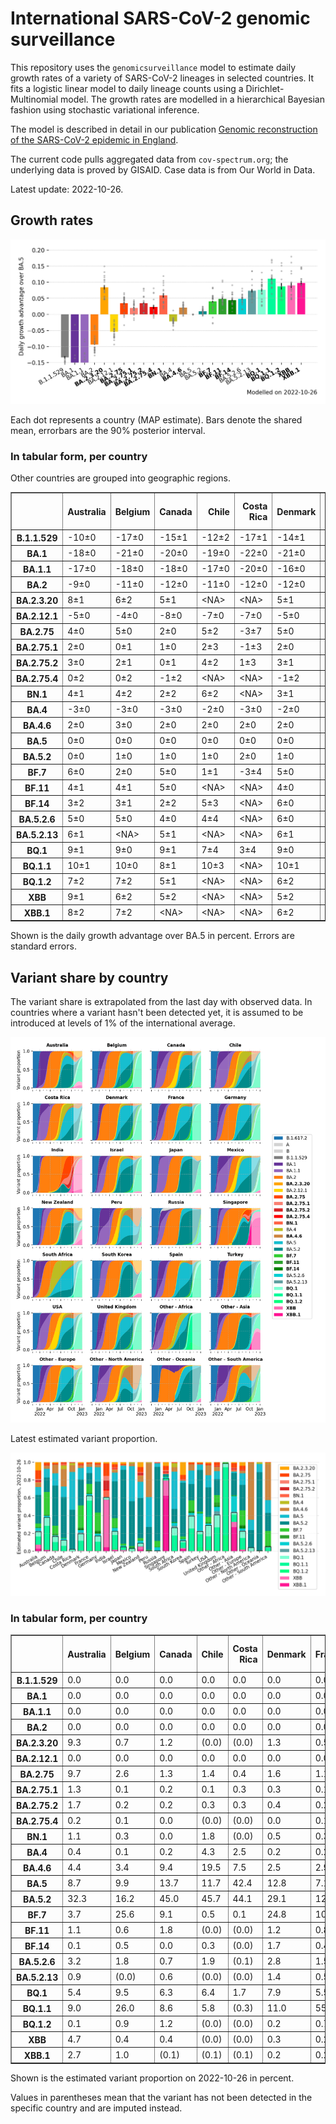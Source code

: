 # International SARS-CoV-2 genomic surveillance

This repository uses the `genomicsurveillance` model to estimate daily growth rates of a variety of SARS-CoV-2 lineages in selected countries. It fits a logistic linear model to daily lineage counts using a Dirichlet-Multinomial model. The growth rates are modelled in a hierarchical Bayesian fashion using stochastic variational inference. 

The model is described in detail in our publication [Genomic reconstruction of the SARS-CoV-2 epidemic in England](https://www.nature.com/articles/s41586-021-04069-y).

The current code pulls aggregated data from `cov-spectrum.org`; the underlying data is proved by GISAID. Case data is from Our World in Data.

Latest update: 2022-10-26.

## Growth rates
![Growth rates](plots/growth-rate-latest.png)

Each dot represents a country (MAP estimate). Bars denote the shared mean, errorbars are the 90% posterior interval.

### In tabular form, per country

Other countries are grouped into geographic regions.

<small><table border="1" class="dataframe">
  <thead>
    <tr style="text-align: right;">
      <th></th>
      <th>Australia</th>
      <th>Belgium</th>
      <th>Canada</th>
      <th>Chile</th>
      <th>Costa Rica</th>
      <th>Denmark</th>
      <th>France</th>
      <th>Germany</th>
      <th>India</th>
      <th>Israel</th>
      <th>Japan</th>
      <th>Mexico</th>
      <th>New Zealand</th>
      <th>Peru</th>
      <th>Russia</th>
      <th>Singapore</th>
      <th>South Africa</th>
      <th>South Korea</th>
      <th>Spain</th>
      <th>Turkey</th>
      <th>USA</th>
      <th>United Kingdom</th>
      <th>Other - Africa</th>
      <th>Other - Asia</th>
      <th>Other - Europe</th>
      <th>Other - North America</th>
      <th>Other - Oceania</th>
      <th>Other - South America</th>
    </tr>
  </thead>
  <tbody>
    <tr>
      <th>B.1.1.529</th>
      <td>-10±0</td>
      <td>-17±0</td>
      <td>-15±1</td>
      <td>-12±2</td>
      <td>-17±1</td>
      <td>-14±1</td>
      <td>-11±0</td>
      <td>-14±0</td>
      <td>-2±0</td>
      <td>-17±1</td>
      <td>-14±2</td>
      <td>-14±3</td>
      <td>-12±1</td>
      <td>-16±1</td>
      <td>-12±0</td>
      <td>&lt;NA&gt;</td>
      <td>-13±0</td>
      <td>-10±4</td>
      <td>-15±1</td>
      <td>-19±1</td>
      <td>-14±0</td>
      <td>-17±0</td>
      <td>-8±0</td>
      <td>-8±0</td>
      <td>-15±0</td>
      <td>-19±1</td>
      <td>&lt;NA&gt;</td>
      <td>-11±0</td>
    </tr>
    <tr>
      <th>BA.1</th>
      <td>-18±0</td>
      <td>-21±0</td>
      <td>-20±0</td>
      <td>-19±0</td>
      <td>-22±0</td>
      <td>-21±0</td>
      <td>-18±0</td>
      <td>-21±0</td>
      <td>-14±0</td>
      <td>-22±0</td>
      <td>-21±0</td>
      <td>-19±0</td>
      <td>-24±0</td>
      <td>-22±0</td>
      <td>-18±0</td>
      <td>-16±0</td>
      <td>-15±0</td>
      <td>-20±0</td>
      <td>-19±0</td>
      <td>-20±0</td>
      <td>-22±0</td>
      <td>-22±0</td>
      <td>-15±0</td>
      <td>-13±0</td>
      <td>-19±0</td>
      <td>-20±0</td>
      <td>-3±1</td>
      <td>-18±0</td>
    </tr>
    <tr>
      <th>BA.1.1</th>
      <td>-17±0</td>
      <td>-18±0</td>
      <td>-18±0</td>
      <td>-17±0</td>
      <td>-20±0</td>
      <td>-16±0</td>
      <td>-16±0</td>
      <td>-18±0</td>
      <td>-12±0</td>
      <td>-19±0</td>
      <td>-18±0</td>
      <td>-17±0</td>
      <td>-14±0</td>
      <td>-21±0</td>
      <td>-18±0</td>
      <td>-8±0</td>
      <td>-13±0</td>
      <td>-16±0</td>
      <td>-17±0</td>
      <td>-16±0</td>
      <td>-19±0</td>
      <td>-18±0</td>
      <td>-14±0</td>
      <td>-12±0</td>
      <td>-16±0</td>
      <td>-18±0</td>
      <td>-8±1</td>
      <td>-17±0</td>
    </tr>
    <tr>
      <th>BA.2</th>
      <td>-9±0</td>
      <td>-11±0</td>
      <td>-12±0</td>
      <td>-11±0</td>
      <td>-12±0</td>
      <td>-12±0</td>
      <td>-8±0</td>
      <td>-11±0</td>
      <td>-4±0</td>
      <td>-11±0</td>
      <td>-10±0</td>
      <td>-10±0</td>
      <td>-8±0</td>
      <td>-13±0</td>
      <td>-12±0</td>
      <td>-4±0</td>
      <td>-8±0</td>
      <td>-9±0</td>
      <td>-9±0</td>
      <td>-8±0</td>
      <td>-11±0</td>
      <td>-11±0</td>
      <td>-7±0</td>
      <td>-7±0</td>
      <td>-10±0</td>
      <td>-11±0</td>
      <td>-4±1</td>
      <td>-10±0</td>
    </tr>
    <tr>
      <th>BA.2.3.20</th>
      <td>8±1</td>
      <td>6±2</td>
      <td>5±1</td>
      <td>&lt;NA&gt;</td>
      <td>&lt;NA&gt;</td>
      <td>5±1</td>
      <td>12±2</td>
      <td>9±1</td>
      <td>13±2</td>
      <td>5±2</td>
      <td>7±2</td>
      <td>&lt;NA&gt;</td>
      <td>7±2</td>
      <td>&lt;NA&gt;</td>
      <td>&lt;NA&gt;</td>
      <td>11±1</td>
      <td>&lt;NA&gt;</td>
      <td>11±1</td>
      <td>10±2</td>
      <td>5±3</td>
      <td>7±1</td>
      <td>5±2</td>
      <td>&lt;NA&gt;</td>
      <td>15±2</td>
      <td>12±1</td>
      <td>&lt;NA&gt;</td>
      <td>&lt;NA&gt;</td>
      <td>&lt;NA&gt;</td>
    </tr>
    <tr>
      <th>BA.2.12.1</th>
      <td>-5±0</td>
      <td>-4±0</td>
      <td>-8±0</td>
      <td>-7±0</td>
      <td>-7±0</td>
      <td>-5±0</td>
      <td>-3±0</td>
      <td>-5±0</td>
      <td>-5±0</td>
      <td>-6±0</td>
      <td>-7±0</td>
      <td>-7±0</td>
      <td>-6±0</td>
      <td>-9±0</td>
      <td>-7±1</td>
      <td>-2±0</td>
      <td>-2±1</td>
      <td>-5±0</td>
      <td>-4±0</td>
      <td>-5±0</td>
      <td>-7±0</td>
      <td>-5±0</td>
      <td>-6±1</td>
      <td>-4±0</td>
      <td>-4±0</td>
      <td>-7±0</td>
      <td>-3±2</td>
      <td>-6±0</td>
    </tr>
    <tr>
      <th>BA.2.75</th>
      <td>4±0</td>
      <td>5±0</td>
      <td>2±0</td>
      <td>5±2</td>
      <td>-3±7</td>
      <td>5±0</td>
      <td>5±0</td>
      <td>5±0</td>
      <td>4±0</td>
      <td>4±0</td>
      <td>3±0</td>
      <td>0±5</td>
      <td>3±0</td>
      <td>1±1</td>
      <td>2±1</td>
      <td>5±0</td>
      <td>0±2</td>
      <td>5±0</td>
      <td>6±1</td>
      <td>3±1</td>
      <td>4±0</td>
      <td>5±0</td>
      <td>5±3</td>
      <td>5±0</td>
      <td>7±0</td>
      <td>-1±4</td>
      <td>&lt;NA&gt;</td>
      <td>5±2</td>
    </tr>
    <tr>
      <th>BA.2.75.1</th>
      <td>2±0</td>
      <td>0±1</td>
      <td>1±0</td>
      <td>2±3</td>
      <td>-1±3</td>
      <td>2±0</td>
      <td>3±1</td>
      <td>3±0</td>
      <td>4±0</td>
      <td>3±1</td>
      <td>0±1</td>
      <td>&lt;NA&gt;</td>
      <td>1±1</td>
      <td>-2±4</td>
      <td>4±1</td>
      <td>4±0</td>
      <td>0±3</td>
      <td>3±1</td>
      <td>3±2</td>
      <td>&lt;NA&gt;</td>
      <td>2±0</td>
      <td>3±0</td>
      <td>&lt;NA&gt;</td>
      <td>4±0</td>
      <td>3±0</td>
      <td>&lt;NA&gt;</td>
      <td>&lt;NA&gt;</td>
      <td>&lt;NA&gt;</td>
    </tr>
    <tr>
      <th>BA.2.75.2</th>
      <td>3±0</td>
      <td>2±1</td>
      <td>0±1</td>
      <td>4±2</td>
      <td>1±3</td>
      <td>3±1</td>
      <td>6±1</td>
      <td>3±1</td>
      <td>8±0</td>
      <td>2±1</td>
      <td>2±1</td>
      <td>&lt;NA&gt;</td>
      <td>3±1</td>
      <td>1±3</td>
      <td>8±3</td>
      <td>5±0</td>
      <td>&lt;NA&gt;</td>
      <td>3±1</td>
      <td>5±2</td>
      <td>1±3</td>
      <td>3±0</td>
      <td>4±0</td>
      <td>&lt;NA&gt;</td>
      <td>7±1</td>
      <td>4±1</td>
      <td>&lt;NA&gt;</td>
      <td>&lt;NA&gt;</td>
      <td>&lt;NA&gt;</td>
    </tr>
    <tr>
      <th>BA.2.75.4</th>
      <td>0±2</td>
      <td>0±2</td>
      <td>-1±2</td>
      <td>&lt;NA&gt;</td>
      <td>&lt;NA&gt;</td>
      <td>-1±2</td>
      <td>7±2</td>
      <td>3±2</td>
      <td>7±1</td>
      <td>0±2</td>
      <td>1±2</td>
      <td>&lt;NA&gt;</td>
      <td>&lt;NA&gt;</td>
      <td>&lt;NA&gt;</td>
      <td>&lt;NA&gt;</td>
      <td>8±2</td>
      <td>&lt;NA&gt;</td>
      <td>&lt;NA&gt;</td>
      <td>&lt;NA&gt;</td>
      <td>&lt;NA&gt;</td>
      <td>1±1</td>
      <td>0±2</td>
      <td>&lt;NA&gt;</td>
      <td>&lt;NA&gt;</td>
      <td>5±1</td>
      <td>&lt;NA&gt;</td>
      <td>&lt;NA&gt;</td>
      <td>&lt;NA&gt;</td>
    </tr>
    <tr>
      <th>BN.1</th>
      <td>4±1</td>
      <td>4±2</td>
      <td>2±2</td>
      <td>6±2</td>
      <td>&lt;NA&gt;</td>
      <td>3±1</td>
      <td>10±2</td>
      <td>6±1</td>
      <td>10±1</td>
      <td>4±2</td>
      <td>6±1</td>
      <td>&lt;NA&gt;</td>
      <td>5±2</td>
      <td>&lt;NA&gt;</td>
      <td>&lt;NA&gt;</td>
      <td>9±1</td>
      <td>&lt;NA&gt;</td>
      <td>8±1</td>
      <td>&lt;NA&gt;</td>
      <td>2±2</td>
      <td>4±1</td>
      <td>4±1</td>
      <td>&lt;NA&gt;</td>
      <td>12±1</td>
      <td>7±1</td>
      <td>&lt;NA&gt;</td>
      <td>&lt;NA&gt;</td>
      <td>&lt;NA&gt;</td>
    </tr>
    <tr>
      <th>BA.4</th>
      <td>-3±0</td>
      <td>-3±0</td>
      <td>-3±0</td>
      <td>-2±0</td>
      <td>-3±0</td>
      <td>-2±0</td>
      <td>-1±0</td>
      <td>-2±0</td>
      <td>-3±0</td>
      <td>-2±0</td>
      <td>-4±0</td>
      <td>-2±0</td>
      <td>-3±0</td>
      <td>-3±0</td>
      <td>-5±0</td>
      <td>-2±0</td>
      <td>-2±0</td>
      <td>-3±0</td>
      <td>-1±0</td>
      <td>-2±0</td>
      <td>-2±0</td>
      <td>-2±0</td>
      <td>-3±0</td>
      <td>-2±0</td>
      <td>-2±0</td>
      <td>-2±0</td>
      <td>1±3</td>
      <td>-2±0</td>
    </tr>
    <tr>
      <th>BA.4.6</th>
      <td>2±0</td>
      <td>3±0</td>
      <td>2±0</td>
      <td>2±0</td>
      <td>2±0</td>
      <td>2±0</td>
      <td>3±0</td>
      <td>3±0</td>
      <td>3±1</td>
      <td>3±0</td>
      <td>1±0</td>
      <td>2±0</td>
      <td>2±0</td>
      <td>3±0</td>
      <td>0±1</td>
      <td>2±1</td>
      <td>0±0</td>
      <td>0±1</td>
      <td>4±0</td>
      <td>1±2</td>
      <td>2±0</td>
      <td>2±0</td>
      <td>0±1</td>
      <td>4±0</td>
      <td>3±0</td>
      <td>3±0</td>
      <td>&lt;NA&gt;</td>
      <td>4±0</td>
    </tr>
    <tr>
      <th>BA.5</th>
      <td>0±0</td>
      <td>0±0</td>
      <td>0±0</td>
      <td>0±0</td>
      <td>0±0</td>
      <td>0±0</td>
      <td>0±0</td>
      <td>0±0</td>
      <td>0±0</td>
      <td>0±0</td>
      <td>0±0</td>
      <td>0±0</td>
      <td>0±0</td>
      <td>0±0</td>
      <td>0±0</td>
      <td>0±0</td>
      <td>0±0</td>
      <td>0±0</td>
      <td>0±0</td>
      <td>0±0</td>
      <td>0±0</td>
      <td>0±0</td>
      <td>0±0</td>
      <td>0±0</td>
      <td>0±0</td>
      <td>0±0</td>
      <td>0±0</td>
      <td>0±0</td>
    </tr>
    <tr>
      <th>BA.5.2</th>
      <td>0±0</td>
      <td>1±0</td>
      <td>1±0</td>
      <td>1±0</td>
      <td>2±0</td>
      <td>1±0</td>
      <td>1±0</td>
      <td>2±0</td>
      <td>0±0</td>
      <td>1±0</td>
      <td>2±0</td>
      <td>1±0</td>
      <td>0±0</td>
      <td>1±0</td>
      <td>2±0</td>
      <td>1±0</td>
      <td>0±0</td>
      <td>2±0</td>
      <td>1±0</td>
      <td>1±0</td>
      <td>1±0</td>
      <td>1±0</td>
      <td>0±0</td>
      <td>1±0</td>
      <td>1±0</td>
      <td>0±0</td>
      <td>2±1</td>
      <td>0±0</td>
    </tr>
    <tr>
      <th>BF.7</th>
      <td>6±0</td>
      <td>2±0</td>
      <td>5±0</td>
      <td>1±1</td>
      <td>-3±4</td>
      <td>5±0</td>
      <td>5±0</td>
      <td>5±0</td>
      <td>4±4</td>
      <td>5±0</td>
      <td>5±0</td>
      <td>2±2</td>
      <td>3±1</td>
      <td>2±2</td>
      <td>5±0</td>
      <td>8±1</td>
      <td>-1±1</td>
      <td>8±1</td>
      <td>5±0</td>
      <td>2±2</td>
      <td>5±0</td>
      <td>5±0</td>
      <td>8±1</td>
      <td>6±1</td>
      <td>5±0</td>
      <td>-3±4</td>
      <td>&lt;NA&gt;</td>
      <td>6±0</td>
    </tr>
    <tr>
      <th>BF.11</th>
      <td>4±1</td>
      <td>4±1</td>
      <td>5±0</td>
      <td>&lt;NA&gt;</td>
      <td>&lt;NA&gt;</td>
      <td>4±0</td>
      <td>6±0</td>
      <td>4±0</td>
      <td>&lt;NA&gt;</td>
      <td>3±1</td>
      <td>4±1</td>
      <td>3±3</td>
      <td>4±2</td>
      <td>&lt;NA&gt;</td>
      <td>7±2</td>
      <td>10±2</td>
      <td>&lt;NA&gt;</td>
      <td>6±1</td>
      <td>5±1</td>
      <td>1±2</td>
      <td>4±0</td>
      <td>3±0</td>
      <td>&lt;NA&gt;</td>
      <td>11±1</td>
      <td>4±0</td>
      <td>&lt;NA&gt;</td>
      <td>&lt;NA&gt;</td>
      <td>3±3</td>
    </tr>
    <tr>
      <th>BF.14</th>
      <td>3±2</td>
      <td>3±1</td>
      <td>2±2</td>
      <td>5±3</td>
      <td>&lt;NA&gt;</td>
      <td>6±0</td>
      <td>5±1</td>
      <td>6±0</td>
      <td>9±3</td>
      <td>1±2</td>
      <td>4±2</td>
      <td>3±3</td>
      <td>&lt;NA&gt;</td>
      <td>&lt;NA&gt;</td>
      <td>&lt;NA&gt;</td>
      <td>&lt;NA&gt;</td>
      <td>3±3</td>
      <td>7±3</td>
      <td>7±2</td>
      <td>2±3</td>
      <td>5±0</td>
      <td>6±0</td>
      <td>&lt;NA&gt;</td>
      <td>&lt;NA&gt;</td>
      <td>4±0</td>
      <td>&lt;NA&gt;</td>
      <td>&lt;NA&gt;</td>
      <td>3±3</td>
    </tr>
    <tr>
      <th>BA.5.2.6</th>
      <td>5±0</td>
      <td>5±0</td>
      <td>4±0</td>
      <td>4±4</td>
      <td>&lt;NA&gt;</td>
      <td>6±0</td>
      <td>5±0</td>
      <td>5±0</td>
      <td>3±1</td>
      <td>5±0</td>
      <td>4±0</td>
      <td>2±4</td>
      <td>5±1</td>
      <td>&lt;NA&gt;</td>
      <td>4±0</td>
      <td>8±0</td>
      <td>2±0</td>
      <td>5±0</td>
      <td>7±1</td>
      <td>6±1</td>
      <td>4±0</td>
      <td>5±0</td>
      <td>5±1</td>
      <td>6±0</td>
      <td>5±0</td>
      <td>&lt;NA&gt;</td>
      <td>&lt;NA&gt;</td>
      <td>&lt;NA&gt;</td>
    </tr>
    <tr>
      <th>BA.5.2.13</th>
      <td>6±1</td>
      <td>&lt;NA&gt;</td>
      <td>5±1</td>
      <td>&lt;NA&gt;</td>
      <td>&lt;NA&gt;</td>
      <td>6±1</td>
      <td>11±1</td>
      <td>6±1</td>
      <td>&lt;NA&gt;</td>
      <td>&lt;NA&gt;</td>
      <td>&lt;NA&gt;</td>
      <td>&lt;NA&gt;</td>
      <td>&lt;NA&gt;</td>
      <td>&lt;NA&gt;</td>
      <td>&lt;NA&gt;</td>
      <td>13±2</td>
      <td>6±2</td>
      <td>&lt;NA&gt;</td>
      <td>9±2</td>
      <td>4±2</td>
      <td>5±1</td>
      <td>5±0</td>
      <td>&lt;NA&gt;</td>
      <td>13±2</td>
      <td>7±1</td>
      <td>&lt;NA&gt;</td>
      <td>&lt;NA&gt;</td>
      <td>&lt;NA&gt;</td>
    </tr>
    <tr>
      <th>BQ.1</th>
      <td>9±1</td>
      <td>9±0</td>
      <td>9±1</td>
      <td>7±4</td>
      <td>3±4</td>
      <td>9±0</td>
      <td>9±0</td>
      <td>10±0</td>
      <td>11±4</td>
      <td>7±1</td>
      <td>6±1</td>
      <td>4±5</td>
      <td>5±2</td>
      <td>&lt;NA&gt;</td>
      <td>&lt;NA&gt;</td>
      <td>13±3</td>
      <td>6±2</td>
      <td>8±2</td>
      <td>10±0</td>
      <td>3±5</td>
      <td>9±0</td>
      <td>9±0</td>
      <td>9±1</td>
      <td>11±3</td>
      <td>9±0</td>
      <td>3±4</td>
      <td>&lt;NA&gt;</td>
      <td>4±3</td>
    </tr>
    <tr>
      <th>BQ.1.1</th>
      <td>10±1</td>
      <td>10±0</td>
      <td>8±1</td>
      <td>10±3</td>
      <td>&lt;NA&gt;</td>
      <td>10±1</td>
      <td>11±0</td>
      <td>12±1</td>
      <td>&lt;NA&gt;</td>
      <td>8±1</td>
      <td>10±2</td>
      <td>&lt;NA&gt;</td>
      <td>&lt;NA&gt;</td>
      <td>&lt;NA&gt;</td>
      <td>&lt;NA&gt;</td>
      <td>17±3</td>
      <td>8±2</td>
      <td>12±3</td>
      <td>14±1</td>
      <td>6±3</td>
      <td>11±0</td>
      <td>11±0</td>
      <td>16±0</td>
      <td>17±3</td>
      <td>12±0</td>
      <td>&lt;NA&gt;</td>
      <td>&lt;NA&gt;</td>
      <td>8±3</td>
    </tr>
    <tr>
      <th>BQ.1.2</th>
      <td>7±2</td>
      <td>7±2</td>
      <td>5±1</td>
      <td>&lt;NA&gt;</td>
      <td>&lt;NA&gt;</td>
      <td>6±2</td>
      <td>13±2</td>
      <td>9±1</td>
      <td>&lt;NA&gt;</td>
      <td>6±2</td>
      <td>&lt;NA&gt;</td>
      <td>&lt;NA&gt;</td>
      <td>&lt;NA&gt;</td>
      <td>&lt;NA&gt;</td>
      <td>&lt;NA&gt;</td>
      <td>15±2</td>
      <td>&lt;NA&gt;</td>
      <td>&lt;NA&gt;</td>
      <td>&lt;NA&gt;</td>
      <td>6±2</td>
      <td>8±1</td>
      <td>6±1</td>
      <td>16±1</td>
      <td>&lt;NA&gt;</td>
      <td>11±1</td>
      <td>&lt;NA&gt;</td>
      <td>&lt;NA&gt;</td>
      <td>&lt;NA&gt;</td>
    </tr>
    <tr>
      <th>XBB</th>
      <td>9±1</td>
      <td>6±2</td>
      <td>5±2</td>
      <td>&lt;NA&gt;</td>
      <td>&lt;NA&gt;</td>
      <td>5±2</td>
      <td>13±2</td>
      <td>8±2</td>
      <td>13±1</td>
      <td>5±2</td>
      <td>7±2</td>
      <td>&lt;NA&gt;</td>
      <td>8±2</td>
      <td>&lt;NA&gt;</td>
      <td>&lt;NA&gt;</td>
      <td>18±1</td>
      <td>&lt;NA&gt;</td>
      <td>10±2</td>
      <td>&lt;NA&gt;</td>
      <td>&lt;NA&gt;</td>
      <td>6±1</td>
      <td>5±2</td>
      <td>&lt;NA&gt;</td>
      <td>16±2</td>
      <td>10±2</td>
      <td>&lt;NA&gt;</td>
      <td>&lt;NA&gt;</td>
      <td>&lt;NA&gt;</td>
    </tr>
    <tr>
      <th>XBB.1</th>
      <td>8±2</td>
      <td>7±2</td>
      <td>&lt;NA&gt;</td>
      <td>&lt;NA&gt;</td>
      <td>&lt;NA&gt;</td>
      <td>6±2</td>
      <td>14±2</td>
      <td>9±2</td>
      <td>15±2</td>
      <td>7±2</td>
      <td>8±2</td>
      <td>&lt;NA&gt;</td>
      <td>9±2</td>
      <td>&lt;NA&gt;</td>
      <td>&lt;NA&gt;</td>
      <td>14±1</td>
      <td>&lt;NA&gt;</td>
      <td>11±2</td>
      <td>&lt;NA&gt;</td>
      <td>&lt;NA&gt;</td>
      <td>7±2</td>
      <td>6±2</td>
      <td>&lt;NA&gt;</td>
      <td>15±1</td>
      <td>11±2</td>
      <td>&lt;NA&gt;</td>
      <td>&lt;NA&gt;</td>
      <td>&lt;NA&gt;</td>
    </tr>
  </tbody>
</table></small>

Shown is the daily growth advantage over BA.5 in percent. Errors are standard errors.

## Variant share by country

The variant share is extrapolated from the last day with observed data. In countries where a variant hasn't been detected yet, it is assumed to be introduced at levels of 1% of the international average. 

![Variant share by country](plots/variant-share-latest.png)

Latest estimated variant proportion.

![Variant share by country](plots/variant-share-bar.png)

### In tabular form, per country

<small><table border="1" class="dataframe">
  <thead>
    <tr style="text-align: right;">
      <th></th>
      <th>Australia</th>
      <th>Belgium</th>
      <th>Canada</th>
      <th>Chile</th>
      <th>Costa Rica</th>
      <th>Denmark</th>
      <th>France</th>
      <th>Germany</th>
      <th>India</th>
      <th>Israel</th>
      <th>Japan</th>
      <th>Mexico</th>
      <th>New Zealand</th>
      <th>Peru</th>
      <th>Russia</th>
      <th>Singapore</th>
      <th>South Africa</th>
      <th>South Korea</th>
      <th>Spain</th>
      <th>Turkey</th>
      <th>USA</th>
      <th>United Kingdom</th>
      <th>Other - Africa</th>
      <th>Other - Asia</th>
      <th>Other - Europe</th>
      <th>Other - North America</th>
      <th>Other - Oceania</th>
      <th>Other - South America</th>
    </tr>
  </thead>
  <tbody>
    <tr>
      <th>B.1.1.529</th>
      <td>0.0</td>
      <td>0.0</td>
      <td>0.0</td>
      <td>0.0</td>
      <td>0.0</td>
      <td>0.0</td>
      <td>0.0</td>
      <td>0.0</td>
      <td>0.0</td>
      <td>0.0</td>
      <td>0.0</td>
      <td>0.0</td>
      <td>0.0</td>
      <td>0.0</td>
      <td>0.0</td>
      <td>(0.0)</td>
      <td>0.0</td>
      <td>0.0</td>
      <td>0.0</td>
      <td>0.0</td>
      <td>0.0</td>
      <td>0.0</td>
      <td>0.0</td>
      <td>0.0</td>
      <td>0.0</td>
      <td>0.0</td>
      <td>(0.0)</td>
      <td>0.0</td>
    </tr>
    <tr>
      <th>BA.1</th>
      <td>0.0</td>
      <td>0.0</td>
      <td>0.0</td>
      <td>0.0</td>
      <td>0.0</td>
      <td>0.0</td>
      <td>0.0</td>
      <td>0.0</td>
      <td>0.0</td>
      <td>0.0</td>
      <td>0.0</td>
      <td>0.0</td>
      <td>0.0</td>
      <td>0.0</td>
      <td>0.0</td>
      <td>0.0</td>
      <td>0.0</td>
      <td>0.0</td>
      <td>0.0</td>
      <td>0.0</td>
      <td>0.0</td>
      <td>0.0</td>
      <td>0.0</td>
      <td>0.0</td>
      <td>0.0</td>
      <td>0.0</td>
      <td>0.0</td>
      <td>0.0</td>
    </tr>
    <tr>
      <th>BA.1.1</th>
      <td>0.0</td>
      <td>0.0</td>
      <td>0.0</td>
      <td>0.0</td>
      <td>0.0</td>
      <td>0.0</td>
      <td>0.0</td>
      <td>0.0</td>
      <td>0.0</td>
      <td>0.0</td>
      <td>0.0</td>
      <td>0.0</td>
      <td>0.0</td>
      <td>0.0</td>
      <td>0.0</td>
      <td>0.0</td>
      <td>0.0</td>
      <td>0.0</td>
      <td>0.0</td>
      <td>0.0</td>
      <td>0.0</td>
      <td>0.0</td>
      <td>0.0</td>
      <td>0.0</td>
      <td>0.0</td>
      <td>0.0</td>
      <td>0.0</td>
      <td>0.0</td>
    </tr>
    <tr>
      <th>BA.2</th>
      <td>0.0</td>
      <td>0.0</td>
      <td>0.0</td>
      <td>0.0</td>
      <td>0.0</td>
      <td>0.0</td>
      <td>0.0</td>
      <td>0.0</td>
      <td>0.0</td>
      <td>0.0</td>
      <td>0.0</td>
      <td>0.0</td>
      <td>0.0</td>
      <td>0.0</td>
      <td>0.0</td>
      <td>0.0</td>
      <td>0.0</td>
      <td>0.0</td>
      <td>0.0</td>
      <td>0.0</td>
      <td>0.0</td>
      <td>0.0</td>
      <td>0.0</td>
      <td>0.0</td>
      <td>0.0</td>
      <td>0.0</td>
      <td>0.0</td>
      <td>0.0</td>
    </tr>
    <tr>
      <th>BA.2.3.20</th>
      <td>9.3</td>
      <td>0.7</td>
      <td>1.2</td>
      <td>(0.0)</td>
      <td>(0.0)</td>
      <td>1.3</td>
      <td>0.5</td>
      <td>1.2</td>
      <td>1.6</td>
      <td>2.5</td>
      <td>2.1</td>
      <td>(0.0)</td>
      <td>5.6</td>
      <td>(0.0)</td>
      <td>(0.0)</td>
      <td>4.3</td>
      <td>(0.0)</td>
      <td>14.5</td>
      <td>0.7</td>
      <td>0.9</td>
      <td>1.4</td>
      <td>0.3</td>
      <td>(0.0)</td>
      <td>1.2</td>
      <td>4.2</td>
      <td>(0.0)</td>
      <td>(0.0)</td>
      <td>(0.0)</td>
    </tr>
    <tr>
      <th>BA.2.12.1</th>
      <td>0.0</td>
      <td>0.0</td>
      <td>0.0</td>
      <td>0.0</td>
      <td>0.0</td>
      <td>0.0</td>
      <td>0.0</td>
      <td>0.0</td>
      <td>0.0</td>
      <td>0.0</td>
      <td>0.0</td>
      <td>0.0</td>
      <td>0.0</td>
      <td>0.0</td>
      <td>0.0</td>
      <td>0.0</td>
      <td>0.0</td>
      <td>0.0</td>
      <td>0.0</td>
      <td>0.0</td>
      <td>0.0</td>
      <td>0.0</td>
      <td>0.0</td>
      <td>0.0</td>
      <td>0.0</td>
      <td>0.0</td>
      <td>0.0</td>
      <td>0.0</td>
    </tr>
    <tr>
      <th>BA.2.75</th>
      <td>9.7</td>
      <td>2.6</td>
      <td>1.3</td>
      <td>1.4</td>
      <td>0.4</td>
      <td>1.6</td>
      <td>1.1</td>
      <td>1.5</td>
      <td>13.9</td>
      <td>3.6</td>
      <td>0.9</td>
      <td>0.2</td>
      <td>5.7</td>
      <td>0.2</td>
      <td>0.4</td>
      <td>4.6</td>
      <td>0.9</td>
      <td>4.7</td>
      <td>1.7</td>
      <td>0.9</td>
      <td>2.0</td>
      <td>3.9</td>
      <td>0.0</td>
      <td>5.1</td>
      <td>4.4</td>
      <td>0.6</td>
      <td>(0.1)</td>
      <td>0.9</td>
    </tr>
    <tr>
      <th>BA.2.75.1</th>
      <td>1.3</td>
      <td>0.1</td>
      <td>0.2</td>
      <td>0.1</td>
      <td>0.3</td>
      <td>0.3</td>
      <td>0.1</td>
      <td>0.1</td>
      <td>5.3</td>
      <td>0.8</td>
      <td>0.0</td>
      <td>(0.0)</td>
      <td>0.7</td>
      <td>0.0</td>
      <td>0.3</td>
      <td>1.4</td>
      <td>0.2</td>
      <td>0.4</td>
      <td>0.2</td>
      <td>(0.0)</td>
      <td>0.1</td>
      <td>0.4</td>
      <td>(0.0)</td>
      <td>0.8</td>
      <td>0.3</td>
      <td>(0.0)</td>
      <td>(0.0)</td>
      <td>(0.0)</td>
    </tr>
    <tr>
      <th>BA.2.75.2</th>
      <td>1.7</td>
      <td>0.2</td>
      <td>0.2</td>
      <td>0.3</td>
      <td>0.3</td>
      <td>0.4</td>
      <td>0.2</td>
      <td>0.1</td>
      <td>10.2</td>
      <td>0.5</td>
      <td>0.2</td>
      <td>(0.0)</td>
      <td>2.9</td>
      <td>0.1</td>
      <td>0.4</td>
      <td>1.2</td>
      <td>(0.0)</td>
      <td>0.4</td>
      <td>0.2</td>
      <td>0.2</td>
      <td>0.3</td>
      <td>0.7</td>
      <td>(0.0)</td>
      <td>1.1</td>
      <td>0.4</td>
      <td>(0.0)</td>
      <td>(0.0)</td>
      <td>(0.0)</td>
    </tr>
    <tr>
      <th>BA.2.75.4</th>
      <td>0.2</td>
      <td>0.1</td>
      <td>0.0</td>
      <td>(0.0)</td>
      <td>(0.0)</td>
      <td>0.0</td>
      <td>0.1</td>
      <td>0.0</td>
      <td>0.9</td>
      <td>0.2</td>
      <td>0.0</td>
      <td>(0.0)</td>
      <td>(0.0)</td>
      <td>(0.0)</td>
      <td>(0.0)</td>
      <td>0.1</td>
      <td>(0.0)</td>
      <td>(0.0)</td>
      <td>(0.0)</td>
      <td>(0.0)</td>
      <td>0.0</td>
      <td>0.0</td>
      <td>(0.0)</td>
      <td>(0.0)</td>
      <td>0.2</td>
      <td>(0.0)</td>
      <td>(0.0)</td>
      <td>(0.0)</td>
    </tr>
    <tr>
      <th>BN.1</th>
      <td>1.1</td>
      <td>0.3</td>
      <td>0.0</td>
      <td>1.8</td>
      <td>(0.0)</td>
      <td>0.5</td>
      <td>0.3</td>
      <td>0.5</td>
      <td>7.4</td>
      <td>1.1</td>
      <td>0.6</td>
      <td>(0.0)</td>
      <td>0.6</td>
      <td>(0.0)</td>
      <td>(0.0)</td>
      <td>1.7</td>
      <td>(0.0)</td>
      <td>0.9</td>
      <td>(0.0)</td>
      <td>0.6</td>
      <td>0.1</td>
      <td>0.6</td>
      <td>(0.0)</td>
      <td>1.7</td>
      <td>0.6</td>
      <td>(0.0)</td>
      <td>(0.0)</td>
      <td>(0.0)</td>
    </tr>
    <tr>
      <th>BA.4</th>
      <td>0.4</td>
      <td>0.1</td>
      <td>0.2</td>
      <td>4.3</td>
      <td>2.5</td>
      <td>0.2</td>
      <td>0.2</td>
      <td>0.2</td>
      <td>0.0</td>
      <td>0.5</td>
      <td>0.0</td>
      <td>1.2</td>
      <td>0.5</td>
      <td>0.8</td>
      <td>0.0</td>
      <td>0.0</td>
      <td>4.7</td>
      <td>0.0</td>
      <td>0.2</td>
      <td>0.1</td>
      <td>0.4</td>
      <td>0.3</td>
      <td>0.0</td>
      <td>0.1</td>
      <td>0.2</td>
      <td>0.6</td>
      <td>1.8</td>
      <td>0.9</td>
    </tr>
    <tr>
      <th>BA.4.6</th>
      <td>4.4</td>
      <td>3.4</td>
      <td>9.4</td>
      <td>19.5</td>
      <td>7.5</td>
      <td>2.5</td>
      <td>2.9</td>
      <td>2.1</td>
      <td>0.0</td>
      <td>2.6</td>
      <td>0.2</td>
      <td>3.2</td>
      <td>6.2</td>
      <td>38.0</td>
      <td>0.0</td>
      <td>0.0</td>
      <td>4.9</td>
      <td>0.1</td>
      <td>6.4</td>
      <td>0.1</td>
      <td>10.4</td>
      <td>4.0</td>
      <td>0.0</td>
      <td>0.8</td>
      <td>2.3</td>
      <td>63.5</td>
      <td>(0.1)</td>
      <td>40.9</td>
    </tr>
    <tr>
      <th>BA.5</th>
      <td>8.7</td>
      <td>9.9</td>
      <td>13.7</td>
      <td>11.7</td>
      <td>42.4</td>
      <td>12.8</td>
      <td>7.1</td>
      <td>16.1</td>
      <td>0.0</td>
      <td>9.7</td>
      <td>4.7</td>
      <td>39.3</td>
      <td>18.1</td>
      <td>33.8</td>
      <td>4.2</td>
      <td>0.2</td>
      <td>41.9</td>
      <td>2.3</td>
      <td>15.2</td>
      <td>6.2</td>
      <td>13.6</td>
      <td>9.1</td>
      <td>0.1</td>
      <td>1.4</td>
      <td>13.0</td>
      <td>11.5</td>
      <td>9.2</td>
      <td>14.3</td>
    </tr>
    <tr>
      <th>BA.5.2</th>
      <td>32.3</td>
      <td>16.2</td>
      <td>45.0</td>
      <td>45.7</td>
      <td>44.1</td>
      <td>29.1</td>
      <td>12.0</td>
      <td>34.7</td>
      <td>0.3</td>
      <td>41.4</td>
      <td>82.9</td>
      <td>50.4</td>
      <td>45.2</td>
      <td>25.7</td>
      <td>82.9</td>
      <td>2.6</td>
      <td>14.8</td>
      <td>60.3</td>
      <td>18.2</td>
      <td>46.9</td>
      <td>33.1</td>
      <td>17.8</td>
      <td>0.1</td>
      <td>25.2</td>
      <td>28.5</td>
      <td>19.6</td>
      <td>87.8</td>
      <td>20.3</td>
    </tr>
    <tr>
      <th>BF.7</th>
      <td>3.7</td>
      <td>25.6</td>
      <td>9.1</td>
      <td>0.5</td>
      <td>0.1</td>
      <td>24.8</td>
      <td>10.1</td>
      <td>20.1</td>
      <td>0.0</td>
      <td>10.6</td>
      <td>2.0</td>
      <td>0.7</td>
      <td>2.1</td>
      <td>0.8</td>
      <td>6.8</td>
      <td>0.3</td>
      <td>0.2</td>
      <td>2.5</td>
      <td>11.9</td>
      <td>1.3</td>
      <td>5.8</td>
      <td>8.5</td>
      <td>1.1</td>
      <td>0.4</td>
      <td>16.3</td>
      <td>0.0</td>
      <td>(0.2)</td>
      <td>16.6</td>
    </tr>
    <tr>
      <th>BF.11</th>
      <td>1.1</td>
      <td>0.6</td>
      <td>1.8</td>
      <td>(0.0)</td>
      <td>(0.0)</td>
      <td>1.2</td>
      <td>0.8</td>
      <td>1.3</td>
      <td>(0.0)</td>
      <td>0.5</td>
      <td>0.2</td>
      <td>0.8</td>
      <td>0.8</td>
      <td>(0.0)</td>
      <td>0.5</td>
      <td>0.1</td>
      <td>(0.0)</td>
      <td>0.2</td>
      <td>1.2</td>
      <td>0.3</td>
      <td>1.3</td>
      <td>3.9</td>
      <td>(0.0)</td>
      <td>0.5</td>
      <td>1.3</td>
      <td>(0.0)</td>
      <td>(0.0)</td>
      <td>0.7</td>
    </tr>
    <tr>
      <th>BF.14</th>
      <td>0.1</td>
      <td>0.5</td>
      <td>0.0</td>
      <td>0.3</td>
      <td>(0.0)</td>
      <td>1.7</td>
      <td>0.4</td>
      <td>2.4</td>
      <td>0.1</td>
      <td>0.0</td>
      <td>0.0</td>
      <td>0.7</td>
      <td>(0.0)</td>
      <td>(0.0)</td>
      <td>(0.0)</td>
      <td>(0.0)</td>
      <td>0.6</td>
      <td>0.2</td>
      <td>1.2</td>
      <td>0.4</td>
      <td>0.4</td>
      <td>0.9</td>
      <td>(0.0)</td>
      <td>(0.0)</td>
      <td>2.9</td>
      <td>(0.0)</td>
      <td>(0.0)</td>
      <td>0.4</td>
    </tr>
    <tr>
      <th>BA.5.2.6</th>
      <td>3.2</td>
      <td>1.8</td>
      <td>0.7</td>
      <td>1.9</td>
      <td>(0.1)</td>
      <td>2.8</td>
      <td>1.5</td>
      <td>2.1</td>
      <td>0.0</td>
      <td>3.7</td>
      <td>1.2</td>
      <td>0.5</td>
      <td>2.7</td>
      <td>(0.1)</td>
      <td>3.8</td>
      <td>1.6</td>
      <td>3.2</td>
      <td>1.8</td>
      <td>2.4</td>
      <td>19.4</td>
      <td>1.8</td>
      <td>5.0</td>
      <td>0.2</td>
      <td>17.4</td>
      <td>2.3</td>
      <td>(0.1)</td>
      <td>(0.1)</td>
      <td>(0.1)</td>
    </tr>
    <tr>
      <th>BA.5.2.13</th>
      <td>0.9</td>
      <td>(0.0)</td>
      <td>0.6</td>
      <td>(0.0)</td>
      <td>(0.0)</td>
      <td>1.4</td>
      <td>0.5</td>
      <td>0.4</td>
      <td>(0.0)</td>
      <td>(0.0)</td>
      <td>(0.0)</td>
      <td>(0.0)</td>
      <td>(0.0)</td>
      <td>(0.0)</td>
      <td>(0.0)</td>
      <td>0.1</td>
      <td>2.3</td>
      <td>(0.0)</td>
      <td>1.0</td>
      <td>0.7</td>
      <td>0.3</td>
      <td>4.1</td>
      <td>(0.0)</td>
      <td>0.9</td>
      <td>0.7</td>
      <td>(0.0)</td>
      <td>(0.0)</td>
      <td>(0.0)</td>
    </tr>
    <tr>
      <th>BQ.1</th>
      <td>5.4</td>
      <td>9.5</td>
      <td>6.3</td>
      <td>6.4</td>
      <td>1.7</td>
      <td>7.9</td>
      <td>5.5</td>
      <td>6.5</td>
      <td>2.2</td>
      <td>4.2</td>
      <td>0.5</td>
      <td>2.4</td>
      <td>3.4</td>
      <td>(0.1)</td>
      <td>(0.1)</td>
      <td>0.5</td>
      <td>8.7</td>
      <td>1.8</td>
      <td>14.0</td>
      <td>3.1</td>
      <td>12.2</td>
      <td>14.0</td>
      <td>4.2</td>
      <td>2.3</td>
      <td>7.6</td>
      <td>3.5</td>
      <td>(0.1)</td>
      <td>1.0</td>
    </tr>
    <tr>
      <th>BQ.1.1</th>
      <td>9.0</td>
      <td>26.0</td>
      <td>8.6</td>
      <td>5.8</td>
      <td>(0.3)</td>
      <td>11.0</td>
      <td>55.7</td>
      <td>9.4</td>
      <td>(0.1)</td>
      <td>14.8</td>
      <td>3.3</td>
      <td>(0.3)</td>
      <td>(0.3)</td>
      <td>(0.3)</td>
      <td>(0.3)</td>
      <td>1.6</td>
      <td>17.5</td>
      <td>6.5</td>
      <td>25.4</td>
      <td>14.7</td>
      <td>14.7</td>
      <td>25.3</td>
      <td>76.4</td>
      <td>8.3</td>
      <td>12.0</td>
      <td>(0.3)</td>
      <td>(0.3)</td>
      <td>3.9</td>
    </tr>
    <tr>
      <th>BQ.1.2</th>
      <td>0.1</td>
      <td>0.9</td>
      <td>1.2</td>
      <td>(0.0)</td>
      <td>(0.0)</td>
      <td>0.2</td>
      <td>0.7</td>
      <td>0.8</td>
      <td>(0.0)</td>
      <td>1.7</td>
      <td>(0.0)</td>
      <td>(0.0)</td>
      <td>(0.0)</td>
      <td>(0.0)</td>
      <td>(0.0)</td>
      <td>0.1</td>
      <td>(0.0)</td>
      <td>(0.0)</td>
      <td>(0.0)</td>
      <td>4.3</td>
      <td>1.4</td>
      <td>1.2</td>
      <td>17.8</td>
      <td>(0.0)</td>
      <td>1.1</td>
      <td>(0.0)</td>
      <td>(0.0)</td>
      <td>(0.0)</td>
    </tr>
    <tr>
      <th>XBB</th>
      <td>4.7</td>
      <td>0.4</td>
      <td>0.4</td>
      <td>(0.0)</td>
      <td>(0.0)</td>
      <td>0.3</td>
      <td>0.2</td>
      <td>0.3</td>
      <td>53.5</td>
      <td>0.7</td>
      <td>0.8</td>
      <td>(0.0)</td>
      <td>3.6</td>
      <td>(0.0)</td>
      <td>(0.0)</td>
      <td>17.2</td>
      <td>(0.0)</td>
      <td>1.0</td>
      <td>(0.0)</td>
      <td>(0.0)</td>
      <td>0.4</td>
      <td>0.2</td>
      <td>(0.0)</td>
      <td>5.9</td>
      <td>1.1</td>
      <td>(0.0)</td>
      <td>(0.0)</td>
      <td>(0.0)</td>
    </tr>
    <tr>
      <th>XBB.1</th>
      <td>2.7</td>
      <td>1.0</td>
      <td>(0.1)</td>
      <td>(0.1)</td>
      <td>(0.1)</td>
      <td>0.2</td>
      <td>0.2</td>
      <td>0.1</td>
      <td>4.4</td>
      <td>0.9</td>
      <td>0.4</td>
      <td>(0.1)</td>
      <td>1.7</td>
      <td>(0.1)</td>
      <td>(0.1)</td>
      <td>62.2</td>
      <td>(0.1)</td>
      <td>2.4</td>
      <td>(0.1)</td>
      <td>(0.1)</td>
      <td>0.3</td>
      <td>0.1</td>
      <td>(0.0)</td>
      <td>26.9</td>
      <td>0.6</td>
      <td>(0.1)</td>
      <td>(0.1)</td>
      <td>(0.1)</td>
    </tr>
  </tbody>
</table></small>

Shown is the estimated variant proportion on 2022-10-26 in percent. 

Values in parentheses mean that the variant has not been detected in the specific country and are imputed instead.
